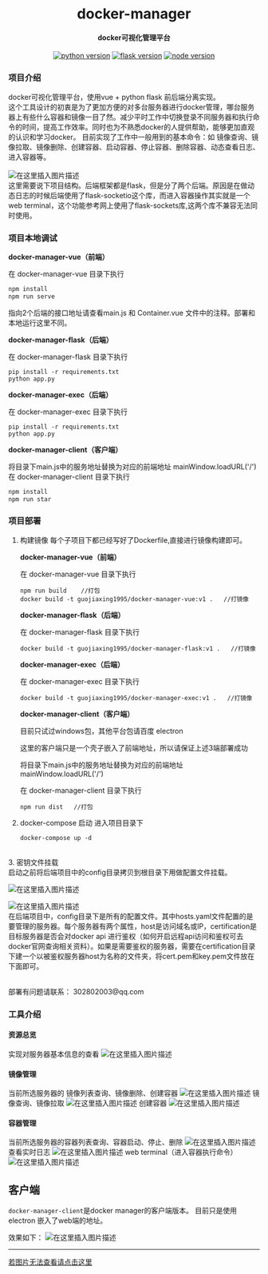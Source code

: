 <h1 align="center">docker-manager</h1>
<h4 align="center">docker可视化管理平台</h3>

<p align="center">
  <a href="https://www.python.org/" rel="nofollow"><img src="https://img.shields.io/badge/python-%3D%3D3.6-blue.svg" alt="python version" data-canonical-src="https://img.shields.io/badge/python-%3D%3D3.6-blue.svg" style="max-width:100%;"></a>
  <a href="http://flask.pocoo.org/docs/1.0/" rel="nofollow">
  <img src="https://img.shields.io/badge/flask-%3D%3D1.0.2-yellow.svg" alt="flask version" data-canonical-src="https://img.shields.io/badge/flask-%3D%3D1.0.2-yellow.svg" style="max-width:100%;"></a>
  <a href="https://nodejs.org/en/"><img src="https://img.shields.io/badge/node-%3D%3D10.16.0-green" alt="node version" data-canonical-src="https://img.shields.io/badge/vue-%3D%3D2.9.6-green.svg" style="max-width:100%;"></a>
</p>

### 项目介绍
docker可视化管理平台，使用vue + python flask 前后端分离实现。
<br>
这个工具设计的初衷是为了更加方便的对多台服务器进行docker管理，哪台服务器上有些什么容器和镜像一目了然。减少平时工作中切换登录不同服务器和执行命令的时间，提高工作效率。同时也为不熟悉docker的人提供帮助，能够更加直观的认识和学习docker。
目前实现了工作中一般用到的基本命令：如 镜像查询、镜像拉取、镜像删除、创建容器、启动容器、停止容器、删除容器、动态查看日志、进入容器等。
<br>
<br>
![在这里插入图片描述](https://img-blog.csdnimg.cn/20191110094604442.png)
<br>
这里需要说下项目结构。后端框架都是flask，但是分了两个后端。原因是在做动态日志的时候后端使用了flask-socketio这个库，而进入容器操作其实就是一个web terminal，这个功能参考网上使用了flask-sockets库,这两个库不兼容无法同时使用。

### 项目本地调试
**docker-manager-vue（前端）**

   在 docker-manager-vue 目录下执行

``` javascript
npm install
npm run serve
```
指向2个后端的接口地址请查看main.js 和 Container.vue 文件中的注释。部署和本地运行这里不同。

**docker-manager-flask（后端）**

   在 docker-manager-flask 目录下执行

``` shell
pip install -r requirements.txt
python app.py
```
**docker-manager-exec（后端）**

   在 docker-manager-exec 目录下执行

``` shell
pip install -r requirements.txt
python app.py
```
 **docker-manager-client（客户端）**
 
 将目录下main.js中的服务地址替换为对应的前端地址 mainWindow.loadURL('/')
  在 docker-manager-client 目录下执行
``` javascript
npm install
npm run star
```  


### 项目部署
 1. 构建镜像
	 每个子项目下都已经写好了Dockerfile,直接进行镜像构建即可。
   
	 **docker-manager-vue（前端）**
	 
	在 docker-manager-vue 目录下执行
	``` shell
	npm run build    //打包
	docker build -t guojiaxing1995/docker-manager-vue:v1 .   //打镜像
	```
	**docker-manager-flask（后端）**
  
	在 docker-manager-flask 目录下执行
	``` shell
	docker build -t guojiaxing1995/docker-manager-flask:v1 .   //打镜像
	```
	**docker-manager-exec（后端）**
  
	在 docker-manager-exec 目录下执行
	``` shell
	docker build -t guojiaxing1995/docker-manager-exec:v1 .   //打镜像
	```
	**docker-manager-client（客户端）**
	
	目前只试过windows包，其他平台包请百度 electron 
	
	这里的客户端只是一个壳子嵌入了前端地址，所以请保证上述3端部署成功
	
	将目录下main.js中的服务地址替换为对应的前端地址 mainWindow.loadURL('/')
	
	在 docker-manager-client 目录下执行
	``` shell
	npm run dist   //打包
	```
 2. docker-compose 启动
	 进入项目目录下
	 ``` shell
	docker-compose up -d
	```
<br>
 3. 密钥文件挂载
<br>
启动之前将后端项目中的config目录拷贝到根目录下用做配置文件挂载。
<br>

![在这里插入图片描述](https://img-blog.csdnimg.cn/20191110103931968.png?x-oss-process=image/watermark,type_ZmFuZ3poZW5naGVpdGk,shadow_10,text_aHR0cHM6Ly9ibG9nLmNzZG4ubmV0L3FxXzM2NDUwNDg0,size_16,color_FFFFFF,t_70)

![在这里插入图片描述](https://img-blog.csdnimg.cn/20191110104000745.png)
<br>
在后端项目中，config目录下是所有的配置文件。其中hosts.yaml文件配置的是要管理的服务器。每个服务器有两个属性，host是访问域名或IP，certification是目标服务器是否会对docker api 进行鉴权（如何开启远程api访问和鉴权可去docker官网查询相关资料）。如果是需要鉴权的服务器，需要在certification目录下建一个以被鉴权服务器host为名称的文件夹，将cert.pem和key.pem文件放在下面即可。


<br>
<span">部署有问题请联系： 302802003@qq.com</span>

### 工具介绍
#### 资源总览
实现对服务器基本信息的查看
![在这里插入图片描述](https://img-blog.csdnimg.cn/20191110095528690.png?x-oss-process=image/watermark,type_ZmFuZ3poZW5naGVpdGk,shadow_10,text_aHR0cHM6Ly9ibG9nLmNzZG4ubmV0L3FxXzM2NDUwNDg0,size_16,color_FFFFFF,t_70)
#### 镜像管理
当前所选服务器的 镜像列表查询、镜像删除、创建容器
![在这里插入图片描述](https://img-blog.csdnimg.cn/20191110095811963.png?x-oss-process=image/watermark,type_ZmFuZ3poZW5naGVpdGk,shadow_10,text_aHR0cHM6Ly9ibG9nLmNzZG4ubmV0L3FxXzM2NDUwNDg0,size_16,color_FFFFFF,t_70)
镜像查询、镜像拉取
![在这里插入图片描述](https://img-blog.csdnimg.cn/20191110095914372.png?x-oss-process=image/watermark,type_ZmFuZ3poZW5naGVpdGk,shadow_10,text_aHR0cHM6Ly9ibG9nLmNzZG4ubmV0L3FxXzM2NDUwNDg0,size_16,color_FFFFFF,t_70)
创建容器
![在这里插入图片描述](https://img-blog.csdnimg.cn/20191110100021932.png?x-oss-process=image/watermark,type_ZmFuZ3poZW5naGVpdGk,shadow_10,text_aHR0cHM6Ly9ibG9nLmNzZG4ubmV0L3FxXzM2NDUwNDg0,size_16,color_FFFFFF,t_70)
#### 容器管理
当前所选服务器的容器列表查询、容器启动、停止、删除
![在这里插入图片描述](https://img-blog.csdnimg.cn/20191110100329916.png?x-oss-process=image/watermark,type_ZmFuZ3poZW5naGVpdGk,shadow_10,text_aHR0cHM6Ly9ibG9nLmNzZG4ubmV0L3FxXzM2NDUwNDg0,size_16,color_FFFFFF,t_70)
查看实时日志
![在这里插入图片描述](https://img-blog.csdnimg.cn/20191110100418759.png?x-oss-process=image/watermark,type_ZmFuZ3poZW5naGVpdGk,shadow_10,text_aHR0cHM6Ly9ibG9nLmNzZG4ubmV0L3FxXzM2NDUwNDg0,size_16,color_FFFFFF,t_70)
web terminal（进入容器执行命令）
![在这里插入图片描述](https://img-blog.csdnimg.cn/20191110100627380.png?x-oss-process=image/watermark,type_ZmFuZ3poZW5naGVpdGk,shadow_10,text_aHR0cHM6Ly9ibG9nLmNzZG4ubmV0L3FxXzM2NDUwNDg0,size_16,color_FFFFFF,t_70)

## 客户端

```docker-manager-client```是docker manager的客户端版本。
目前只是使用 electron 嵌入了web端的地址。

效果如下：
![在这里插入图片描述](https://img-blog.csdnimg.cn/20191118190856415.png?x-oss-process=image/watermark,type_ZmFuZ3poZW5naGVpdGk,shadow_10,text_aHR0cHM6Ly9ibG9nLmNzZG4ubmV0L3FxXzM2NDUwNDg0,size_16,color_FFFFFF,t_70)






----------


[若图片无法查看请点击这里](https://blog.csdn.net/qq_36450484/article/details/102994570)









